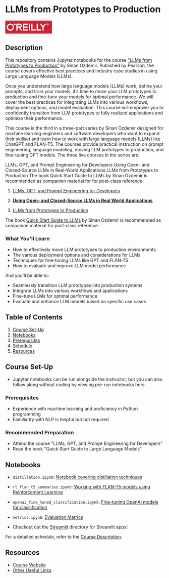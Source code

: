 # LLMs from Prototypes to Production

![O'Reilly](images/oreilly.png)

## Description

This repository contains Jupyter notebooks for the course ["LLMs from Prototypes to Production"](https://learning.oreilly.com/live-events/llms-from-prototypes-to-production/0636920095639/) by Sinan Ozdemir. Published by Pearson, the course covers effective best practices and industry case studies in using Large Language Models (LLMs).

Once you understand how large language models (LLMs) work, define your prompts, and train your models, it’s time to move your LLM prototypes to production and fine-tune your models for optimal performance. We will cover the best practices for integrating LLMs into various workflows, deployment options, and model evaluation. This course will empower you to confidently transition from LLM prototypes to fully realized applications and optimize their performance.

This course is the third in a three-part series by Sinan Ozdemir designed for machine learning engineers and software developers who want to expand their skillset and learn how to work with large language models (LLMs) like ChatGPT and FLAN-T5. The courses provide practical instruction on prompt engineering, language modeling, moving LLM prototypes to production, and fine-tuning GPT models. The three live courses in the series are:

LLMs, GPT, and Prompt Engineering for Developers
Using Open- and Closed-Source LLMs in Real-World Applications
LLMs from Prototypes to Production
The book Quick Start Guide to LLMs by Sinan Ozdemir is recommended as companion material for for post-class reference.

1. [LLMs, GPT, and Prompt Engineering for Developers](https://learning.oreilly.com/live-events/llms-gpt-and-prompt-engineering-for-developers/0636920094338/0636920094337/#liveEventSchedule)

2. **[Using Open- and Closed-Source LLMs in Real World Applications](https://learning.oreilly.com/live-events/using-open-and-closed-source-llms-in-real-world-applications/0636920094342/)**

3. [LLMs from Prototypes to Production](https://learning.oreilly.com/live-events/llms-from-prototypes-to-production/0636920095639/)

The book [Quick Start Guide to LLMs](https://learning.oreilly.com/library/view/quick-start-guide/9780138199425) by Sinan Ozdemir is recommended as companion material for post-class reference.

### What You'll Learn

- How to effectively move LLM prototypes to production environments
- The various deployment options and considerations for LLMs
- Techniques for fine-tuning LLMs like GPT and FLAN-T5
- How to evaluate and improve LLM model performance

And you’ll be able to:

- Seamlessly transition LLM prototypes into production systems
- Integrate LLMs into various workflows and applications
- Fine-tune LLMs for optimal performance
- Evaluate and enhance LLM models based on specific use cases

## Table of Contents

1. [Course Set-Up](#course-set-up)
2. [Notebooks](#notebooks)
3. [Prerequisites](#prerequisites)
4. [Schedule](#schedule)
5. [Resources](#resources)

## Course Set-Up

- Jupyter notebooks can be run alongside the instructor, but you can also follow along without coding by viewing pre-run notebooks here.

### Prerequisites

- Experience with machine learning and proficiency in Python programming
- Familiarity with NLP is helpful but not required

### Recommended Preparation

- Attend the course "LLMs, GPT, and Prompt Engineering for Developers"
- Read the book "Quick Start Guide to Large Language Models"


## Notebooks

- `distillation.ipynb`: [Notebook covering distillation techniques](notebooks/distillation.ipynb)
- `rl_flan_t5_summaries.ipynb`: [Working with FLAN-T5 models using Reinforcement Learning](notebooks/rl_flan_t5_summaries.ipynb)
- `openai_fine_tuned_classification.ipynb`: [Fine-tuning OpenAI models for classification](notebooks/openai_fine_tuned_classification.ipynb)
- `metrics.ipynb`: [Evaluation Metrics](notebooks/metrics.ipynbmetrics.ipynb)


- Checkout out the [Streamlit](streamlit/) directory for Streamlit apps!

For a detailed schedule, refer to the [Course Description](#description).

## Resources

- [Course Website](https://learning.oreilly.com/live-events/llms-from-prototypes-to-production/0636920095639)
- [Other Useful Links](https://learning.oreilly.com/playlists/2953f6c7-0e13-49ac-88e2-b951e11388de/)
